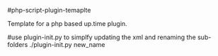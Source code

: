 #php-script-plugin-temaplte

Template for a php based up.time plugin.


#use plugin-init.py to simplfy updating the xml and renaming the sub-folders 
./plugin-init.py new_name
